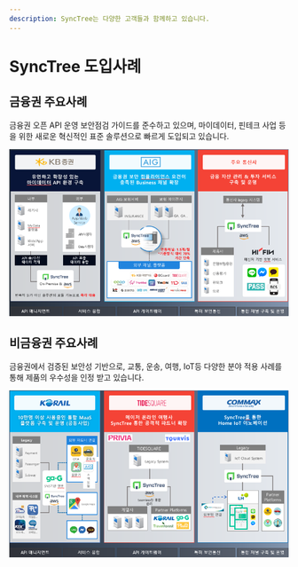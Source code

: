 ```yaml
---
description: SyncTree는 다양한 고객들과 함께하고 있습니다.
---
```


# SyncTree 도입사례

## 금융권 주요사례

금융권 오픈 API 운영 보안점검 가이드를 준수하고 있으며, 마이데이터, 핀테크 사업 등을 위한 새로운 혁신적인 표준 솔루션으로 빠르게 도입되고 있습니다.

![](.gitbook/assets/image%20%2846%29.png)

## 비금융권 주요사례

금융권에서 검증된 보안성 기반으로, 교통, 운송, 여행, IoT등 다양한 분야 적용 사례를 통해 제품의 우수성을 인정 받고 있습니다.

![](.gitbook/assets/image%20%2845%29.png)

